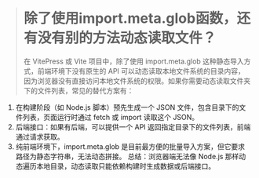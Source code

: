 > # 除了使用import.meta.glob函数，还有没有别的方法动态读取文件？
>
> 在 VitePress 或 Vite 项目中，除了使用 import.meta.glob 这种静态导入方式，前端环境下没有原生的 API 可以动态读取本地文件系统的目录内容，因为浏览器没有直接访问本地文件系统的权限。如果你需要动态读取文件夹下的文件列表，常见的替代方案有：

1. 在构建阶段（如 Node.js 脚本）预先生成一个 JSON 文件，包含目录下的文件列表，页面运行时通过 fetch 或 import 读取这个 JSON。
2. 后端接口：如果有后端，可以提供一个 API 返回指定目录下的文件列表，前端通过请求获取。
3. 纯前端环境下，import.meta.glob 是目前最方便的批量导入方案，但它要求路径为静态字符串，无法动态拼接。
   总结：浏览器端无法像 Node.js 那样动态遍历本地目录，动态读取只能依赖构建时生成数据或后端接口。
